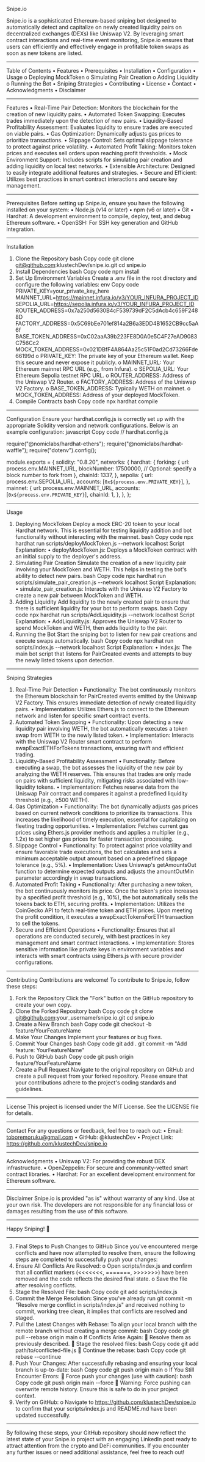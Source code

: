 Snipe.io
<!-- Replace with your actual banner image URL -->
Snipe.io is a sophisticated Ethereum-based sniping bot designed to automatically detect and capitalize on newly created liquidity pairs on decentralized exchanges (DEXs) like Uniswap V2. By leveraging smart contract interactions and real-time event monitoring, Snipe.io ensures that users can efficiently and effectively engage in profitable token swaps as soon as new tokens are listed.
________________________________________
Table of Contents
•	Features
•	Prerequisites
•	Installation
•	Configuration
•	Usage
o	Deploying MockToken
o	Simulating Pair Creation
o	Adding Liquidity
o	Running the Bot
•	Sniping Strategies
•	Contributing
•	License
•	Contact
•	Acknowledgments
•	Disclaimer
________________________________________
Features
•	Real-Time Pair Detection: Monitors the blockchain for the creation of new liquidity pairs.
•	Automated Token Swapping: Executes trades immediately upon the detection of new pairs.
•	Liquidity-Based Profitability Assessment: Evaluates liquidity to ensure trades are executed on viable pairs.
•	Gas Optimization: Dynamically adjusts gas prices to prioritize transactions.
•	Slippage Control: Sets optimal slippage tolerance to protect against price volatility.
•	Automated Profit Taking: Monitors token prices and executes sell orders upon reaching profit thresholds.
•	Mock Environment Support: Includes scripts for simulating pair creation and adding liquidity on local test networks.
•	Extensible Architecture: Designed to easily integrate additional features and strategies.
•	Secure and Efficient: Utilizes best practices in smart contract interactions and secure key management.
________________________________________
Prerequisites
Before setting up Snipe.io, ensure you have the following installed on your system:
•	Node.js (v14 or later)
•	npm (v6 or later)
•	Git
•	Hardhat: A development environment to compile, deploy, test, and debug Ethereum software.
•	OpenSSH: For SSH key generation and GitHub integration.
________________________________________
Installation
1.	Clone the Repository
bash
Copy code
git clone git@github.com:klustechDev/snipe.io.git
cd snipe.io
2.	Install Dependencies
bash
Copy code
npm install
3.	Set Up Environment Variables Create a .env file in the root directory and configure the following variables:
env
Copy code
PRIVATE_KEY=your_private_key_here
MAINNET_URL=https://mainnet.infura.io/v3/YOUR_INFURA_PROJECT_ID
SEPOLIA_URL=https://sepolia.infura.io/v3/YOUR_INFURA_PROJECT_ID
ROUTER_ADDRESS=0x7a250d5630B4cF539739dF2C5dAcb4c659F2488D
FACTORY_ADDRESS=0x5C69bEe701ef814a2B6a3EDD4B1652CB9cc5aA6f
BASE_TOKEN_ADDRESS=0xC02aaA39b223FE8D0A0e5C4F27eAD9083C756Cc2
MOCK_TOKEN_ADDRESS=0x021DBfF4A864Aa25c51F0ad2Cd73266Fde66199d
o	PRIVATE_KEY: The private key of your Ethereum wallet. Keep this secure and never expose it publicly.
o	MAINNET_URL: Your Ethereum mainnet RPC URL (e.g., from Infura).
o	SEPOLIA_URL: Your Ethereum Sepolia testnet RPC URL.
o	ROUTER_ADDRESS: Address of the Uniswap V2 Router.
o	FACTORY_ADDRESS: Address of the Uniswap V2 Factory.
o	BASE_TOKEN_ADDRESS: Typically WETH on mainnet.
o	MOCK_TOKEN_ADDRESS: Address of your deployed MockToken.
4.	Compile Contracts
bash
Copy code
npx hardhat compile
________________________________________
Configuration
Ensure your hardhat.config.js is correctly set up with the appropriate Solidity version and network configurations. Below is an example configuration:
javascript
Copy code
// hardhat.config.js

require("@nomiclabs/hardhat-ethers");
require("@nomiclabs/hardhat-waffle");
require("dotenv").config();

module.exports = {
  solidity: "0.8.20",
  networks: {
    hardhat: {
      forking: {
        url: process.env.MAINNET_URL,
        blockNumber: 17500000, // Optional: specify a block number to fork from
      },
      chainId: 1337,
    },
    sepolia: {
      url: process.env.SEPOLIA_URL,
      accounts: [`0x${process.env.PRIVATE_KEY}`],
    },
    mainnet: {
      url: process.env.MAINNET_URL,
      accounts: [`0x${process.env.PRIVATE_KEY}`],
      chainId: 1,
    },
  },
};
________________________________________
Usage
1. Deploying MockToken
Deploy a mock ERC-20 token to your local Hardhat network. This is essential for testing liquidity addition and bot functionality without interacting with the mainnet.
bash
Copy code
npx hardhat run scripts/deployMockToken.js --network localhost
Script Explanation:
•	deployMockToken.js: Deploys a MockToken contract with an initial supply to the deployer's address.
2. Simulating Pair Creation
Simulate the creation of a new liquidity pair involving your MockToken and WETH. This helps in testing the bot's ability to detect new pairs.
bash
Copy code
npx hardhat run scripts/simulate_pair_creation.js --network localhost
Script Explanation:
•	simulate_pair_creation.js: Interacts with the Uniswap V2 Factory to create a new pair between MockToken and WETH.
3. Adding Liquidity
Add liquidity to the newly created pair to ensure that there is sufficient liquidity for your bot to perform swaps.
bash
Copy code
npx hardhat run scripts/AddLiquidity.js --network localhost
Script Explanation:
•	AddLiquidity.js: Approves the Uniswap V2 Router to spend MockToken and WETH, then adds liquidity to the pair.
4. Running the Bot
Start the sniping bot to listen for new pair creations and execute swaps automatically.
bash
Copy code
npx hardhat run scripts/index.js --network localhost
Script Explanation:
•	index.js: The main bot script that listens for PairCreated events and attempts to buy the newly listed tokens upon detection.
________________________________________
Sniping Strategies
1. Real-Time Pair Detection
•	Functionality: The bot continuously monitors the Ethereum blockchain for PairCreated events emitted by the Uniswap V2 Factory. This ensures immediate detection of newly created liquidity pairs.
•	Implementation: Utilizes Ethers.js to connect to the Ethereum network and listen for specific smart contract events.
2. Automated Token Swapping
•	Functionality: Upon detecting a new liquidity pair involving WETH, the bot automatically executes a token swap from WETH to the newly listed token.
•	Implementation: Interacts with the Uniswap V2 Router smart contract to perform swapExactETHForTokens transactions, ensuring swift and efficient trading.
3. Liquidity-Based Profitability Assessment
•	Functionality: Before executing a swap, the bot assesses the liquidity of the new pair by analyzing the WETH reserves. This ensures that trades are only made on pairs with sufficient liquidity, mitigating risks associated with low-liquidity tokens.
•	Implementation: Fetches reserve data from the Uniswap Pair contract and compares it against a predefined liquidity threshold (e.g., ≥500 WETH).
4. Gas Optimization
•	Functionality: The bot dynamically adjusts gas prices based on current network conditions to prioritize its transactions. This increases the likelihood of timely execution, essential for capitalizing on fleeting trading opportunities.
•	Implementation: Fetches current gas prices using Ethers.js provider methods and applies a multiplier (e.g., 1.2x) to set higher gas prices for faster transaction processing.
5. Slippage Control
•	Functionality: To protect against price volatility and ensure favorable trade executions, the bot calculates and sets a minimum acceptable output amount based on a predefined slippage tolerance (e.g., 5%).
•	Implementation: Uses Uniswap's getAmountsOut function to determine expected outputs and adjusts the amountOutMin parameter accordingly in swap transactions.
6. Automated Profit Taking
•	Functionality: After purchasing a new token, the bot continuously monitors its price. Once the token's price increases by a specified profit threshold (e.g., 10%), the bot automatically sells the tokens back to ETH, securing profits.
•	Implementation: Utilizes the CoinGecko API to fetch real-time token and ETH prices. Upon meeting the profit condition, it executes a swapExactTokensForETH transaction to sell the tokens.
7. Secure and Efficient Operations
•	Functionality: Ensures that all operations are conducted securely, with best practices in key management and smart contract interactions.
•	Implementation: Stores sensitive information like private keys in environment variables and interacts with smart contracts using Ethers.js with secure provider configurations.
________________________________________
Contributing
Contributions are welcome! To contribute to Snipe.io, follow these steps:
1.	Fork the Repository Click the "Fork" button on the GitHub repository to create your own copy.
2.	Clone the Forked Repository
bash
Copy code
git clone git@github.com:your_username/snipe.io.git
cd snipe.io
3.	Create a New Branch
bash
Copy code
git checkout -b feature/YourFeatureName
4.	Make Your Changes Implement your features or bug fixes.
5.	Commit Your Changes
bash
Copy code
git add .
git commit -m "Add feature: YourFeatureName"
6.	Push to GitHub
bash
Copy code
git push origin feature/YourFeatureName
7.	Create a Pull Request Navigate to the original repository on GitHub and create a pull request from your forked repository.
Please ensure that your contributions adhere to the project's coding standards and guidelines.
________________________________________
License
This project is licensed under the MIT License. See the LICENSE file for details.
________________________________________
Contact
For any questions or feedback, feel free to reach out:
•	Email: toboremoruku@gmail.com
•	GitHub: @klustechDev
•	Project Link: https://github.com/klustechDev/snipe.io
________________________________________
Acknowledgments
•	Uniswap V2: For providing the robust DEX infrastructure.
•	OpenZeppelin: For secure and community-vetted smart contract libraries.
•	Hardhat: For an excellent development environment for Ethereum software.
________________________________________
Disclaimer
Snipe.io is provided "as is" without warranty of any kind. Use at your own risk. The developers are not responsible for any financial loss or damages resulting from the use of this software.
________________________________________
Happy Sniping! 🚀
________________________________________
3. Final Steps to Push Changes to GitHub
Since you've encountered merge conflicts and have now attempted to resolve them, ensure the following steps are completed to successfully push your changes:
1.	Ensure All Conflicts Are Resolved:
o	Open scripts/index.js and confirm that all conflict markers (<<<<<<<, =======, >>>>>>>) have been removed and the code reflects the desired final state.
o	Save the file after resolving conflicts.
2.	Stage the Resolved File:
bash
Copy code
git add scripts/index.js
3.	Commit the Merge Resolution: Since you've already run git commit -m "Resolve merge conflict in scripts/index.js" and received nothing to commit, working tree clean, it implies that conflicts are resolved and staged.
4.	Pull the Latest Changes with Rebase: To align your local branch with the remote branch without creating a merge commit:
bash
Copy code
git pull --rebase origin main
o	If Conflicts Arise Again:
	Resolve them as previously described.
	Stage the resolved files:
bash
Copy code
git add path/to/conflicted-file.js
	Continue the rebase:
bash
Copy code
git rebase --continue
5.	Push Your Changes: After successfully rebasing and ensuring your local branch is up-to-date:
bash
Copy code
git push origin main
o	If You Still Encounter Errors:
	Force push your changes (use with caution):
bash
Copy code
git push origin main --force
	Warning: Force pushing can overwrite remote history. Ensure this is safe to do in your project context.
6.	Verify on GitHub:
o	Navigate to https://github.com/klustechDev/snipe.io to confirm that your scripts/index.js and README.md have been updated successfully.
________________________________________
By following these steps, your GitHub repository should now reflect the latest state of your Snipe.io project with an engaging LinkedIn post ready to attract attention from the crypto and DeFi communities.
If you encounter any further issues or need additional assistance, feel free to reach out!

